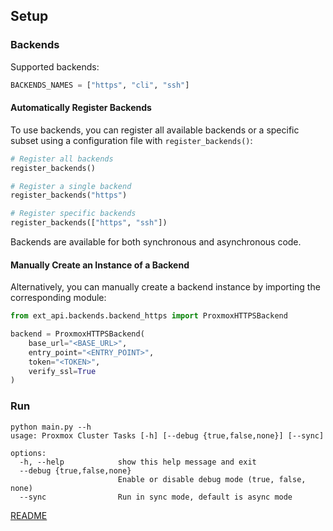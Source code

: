 ## Setup

### Backends
Supported backends:
```python
BACKENDS_NAMES = ["https", "cli", "ssh"]
```

#### Automatically Register Backends
To use backends, you can register all available backends or a specific subset using a configuration file with `register_backends()`:

```python
# Register all backends
register_backends()

# Register a single backend
register_backends("https")

# Register specific backends
register_backends(["https", "ssh"])
```

Backends are available for both synchronous and asynchronous code.

#### Manually Create an Instance of a Backend
Alternatively, you can manually create a backend instance by importing the corresponding module:

```python
from ext_api.backends.backend_https import ProxmoxHTTPSBackend

backend = ProxmoxHTTPSBackend(
    base_url="<BASE_URL>",
    entry_point="<ENTRY_POINT>",
    token="<TOKEN>",
    verify_ssl=True
)
```


### Run
```commandline
python main.py --h         
usage: Proxmox Cluster Tasks [-h] [--debug {true,false,none}] [--sync]

options:
  -h, --help            show this help message and exit
  --debug {true,false,none}
                        Enable or disable debug mode (true, false, none)
  --sync                Run in sync mode, default is async mode
```

[README](../README.md)
